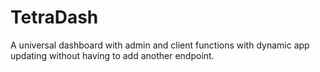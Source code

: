 # TetraDash
A universal dashboard with admin and client functions with dynamic app updating without having to add another endpoint.

